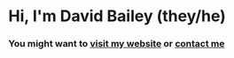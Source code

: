 # Hi, I'm David Bailey (they/he)

### You might want to [visit my website](https://davidbailey.codes/) or [contact me](https://davidbailey.codes/contact)
